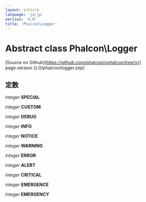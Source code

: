 ```yaml
---
layout: article
language: 'ja-jp'
version: '4.0'
title: 'Phalcon\Logger'
---
```

# Abstract class **Phalcon\Logger**

[Source on Github](https://github.com/phalcon/cphalcon/tree/v{{ page.version }}.0/phalcon/logger.zep)

## 定数

*integer* **SPECIAL**

*integer* **CUSTOM**

*integer* **DEBUG**

*integer* **INFO**

*integer* **NOTICE**

*integer* **WARNING**

*integer* **ERROR**

*integer* **ALERT**

*integer* **CRITICAL**

*integer* **EMERGENCE**

*integer* **EMERGENCY**